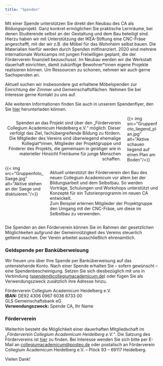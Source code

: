 ```yaml
---
title: "Spenden"
---
```


Mit einer Spende unterstützen Sie direkt den Neubau des CA als Bildungsprojekt.
Ganz konkret ermöglichen Sie praktische Lernräume, bei denen Studierende selbst
an der Gestaltung und dem Bau beteiligt sind. Hierzu haben wir mit Unterstützung
der IKEA-Stiftung eine CNC-Fräse angeschafft, mit der wir z.B. die Möbel für das
Wohnheim selbst bauen. Die Materialien hierfür werden durch Spenden
mitfinanziert. 2020 sind mehrere internationale Workcamps mit jungen
Freiwilligen geplant, die der Förderverein finanziell bezuschusst. Im Neubau
werden wir die Werkstatt dauerhaft einrichten, damit zukünftige Bewohner*innen
eigene Projekte realisieren können. Um Ressourcen zu schonen, nehmen wir auch
gerne Sachspenden an.

Aktuell suchen wir insbesondere gut erhaltene Möbelspenden zur Einrichtung der
Zimmer und Gemeinschaftsflächen. Nehmen Sie bei Interesse gerne Kontakt zu uns
auf.

Alle weiteren Informationen finden Sie auch in unserem Spendenflyer, den Sie
<a href="/docs/2019_spenden_flyer.pdf">hier</a> herunterladen können.

<div class="columns">
  <div class="column">
    <p style="text-align:right">
    Spenden an das Projekt sind über den „Förderverein Collegium Academicum
    Heidelberg e.V.“ möglich. Dieser verfolgt das Ziel, fachübergreifende
    Bildung zu fördern. Die Mitglieder des Vereins sind überwiegend ehemalige
    Kollegiat*innen, Mitglieder der Projektgruppe und Förderer des Projekts, die
    gemeinsam in geistiger wie in materieller Hinsicht Freiräume für
    junge Menschen schaffen.
    </p>
  </div>
  <div class="column">
    {{< img src="Gruppenfoto_liegend_plan.jpg" alt="Aktive schauen liegend auf einen Plan am Boden"/>}}
  </div>
</div>

<div class="columns">
  <div class="column">
  {{< img src="Gruppenfoto_Saege.jpg" alt="Aktive stehen an der Saege und disktuieren."/>}}
  </div>

  <div class="column">
    <p style="text-align:left">
    Aktuell unterstützt der Förderverein den Bau des neuen Collegium Academicum
    vor allem bei der Bildungsarbeit und dem Selbstbau. So werden Vorträge,
    Schulungen und Workshops unterstützt und Konzepte für ein Tutorienprogramm
    im neuen CA entwickelt.
    <br>
    Zum Beispiel erlernen Mitglieder der Projektgruppe den Umgang mit der
    CNC-Fräse, um diese im Selbstbau zu verwenden.
    </p>
  </div>
</div>



Die Spenden an den Förderverein können Sie im Rahmen der gesetzlichen
Möglichkeiten aufgrund der Gemeinnützigkeit des Vereins steuerlich geltend
machen. Der Verein arbeitet ausschließlich ehrenamtlich.


### Geldspende per Banküberweisung
Wir freuen uns über Ihre Spende per Banküberweisung auf das untenstehende Konto.
Nach einer Spende erhalten Sie – sofern gewünscht – eine Spendenbescheinigung.
Setzen Sie sich diesbezüglich mit uns in Verbindung (<a href="mailto:spenden@collegiumacademicum.de">spenden@collegiumacademicum.de</a>)
oder fügen Sie als Verwendungszweck zusätzlich ihre Adresse hinzu.


<div class="notification is-primary">
  Förderverein Collegium Academicum Heidelberg e.V.<br>
  <b>IBAN:</b> DE92 4306 0967 6036 6733 00<br>
  GLS Gemeinschaftsbank eG<br>
  <b>Verwendungszweck:</b> Spende CA, Ihr Name
</div>


### Förderverein
Weiterhin besteht die Möglichkeit einer dauerhaften Mitgliedschaft im
_„Förderverein Collegium Academicum Heidelberg e.V.“_. Die Satzung des
Fördervereins ist [hier](/docs/satzung_foerderverein.pdf) zu finden. Bei
Interesse wenden Sie sich bitte per E-Mail an
[collegiumacademicum@posteo.de](mailto:collegiumacademicum@posteo.de) oder
postalisch an Förderverein Collegium Academicum Heidelberg e.V. – Plöck 93 –
69117 Heidelberg.

Vielen Dank!
